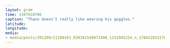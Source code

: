 ```yaml
---
layout: gram
time: 1347418706
caption: "Thano doesn't really like wearing his goggles."
latitude: 
longitude: 
media:
- media/posts/201209/11190163_839361549472490_1151945254_n_17842293217000351.jpg
---
```

